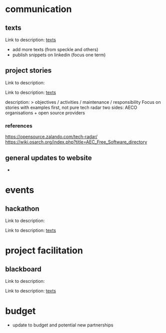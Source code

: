 # communication

## texts

Link to description: [texts](descriptions/texts.md)

- add more texts (from speckle and others)
- publish snippets on linkedin (focus one term)

## project stories
Link to description: 

Link to description: [texts](descriptions/project-stories.md)

description: > objectives / activities / maintenance / responsibility
Focus on stories with examples first, not pure tech radar
two sides: AECO organisations + open source providers

### references
https://opensource.zalando.com/tech-radar/
https://wiki.osarch.org/index.php?title=AEC_Free_Software_directory

## general updates to website

-

# events

## hackathon
Link to description: 

Link to description: [texts](descriptions/hackathon.md)

# project facilitation

## blackboard
Link to description: 


Link to description: [texts](descriptions/blackboard.md)

# budget

- update to budget and potential new partnerships
